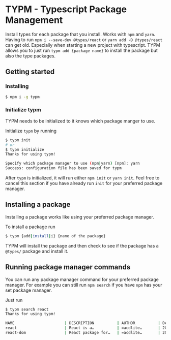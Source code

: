 # TYPM - Typescript Package Management

Install types for each package that you install. Works with `npm` and `yarn`.  
Having to run `npm i --save-dev @types/react` or `yarn add -D @types/react` can get old. Especially when starting a new project with typescript. TYPM allows you to just run `typm add {package name}` to install the package but also the type packages.

## Getting started

### Installing
```bash
$ npm i -g typm
```

### Initialize typm
TYPM needs to be initialized to it knows which package manger to use.

Initialize `typm` by running 
```bash
$ typm init
# or 
$ typm initialize
Thanks for using typm!

Specify which package manager to use (npm|yarn) [npm]: yarn
Success: configuration file has been saved for typm
```

After `typm` is initialized, it will run either `npm init` or `yarn init`. Feel free to cancel this section if you have already run `init` for your preferred package manager.

## Installing a package
Installing a package works like using your preferred package manager.

To install a package run
```bash
$ typm {add|install|i} {name of the package}
```
TYPM will install the package and then check to see if the package has a `@types/` package and install it.

## Running package manager commands
You can run any package manager command for your preferred package manager.
For example you can still run `npm search` if you have `npm` has your set package manager. 

Just run 
```bash
$ typm search react
Thanks for using typm!

NAME                      | DESCRIPTION          | AUTHOR          | DATE       | VERSION  | KEYWORDS
react                     | React is a…          | =acdlite…       | 2020-03-19 | 16.13.1  | react
react-dom                 | React package for…   | =acdlite…       | 2020-03-19 | 16.13.1  | react
```